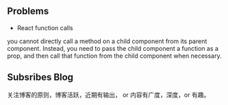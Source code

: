 ## Problems

- React function calls

you cannot directly call a method on a child component from its parent component. Instead, you need to pass the child component a function as a prop, and then call that function from the child component when necessary.

## Subsribes Blog

关注博客的原则，博客活跃，近期有输出， or 内容有广度，深度，or 有趣。
